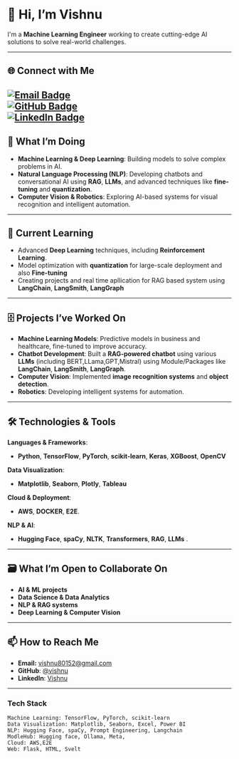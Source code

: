 
# 👋 **Hi, I’m Vishnu**  
I'm a **Machine Learning Engineer** working to create cutting-edge AI solutions to solve real-world challenges.  

---

## 🌐 **Connect with Me**  
[![Email Badge](https://img.shields.io/badge/Email-vishnu80152%40gmail.com-blue)](mailto:vishnu80152@gmail.com)  
[![GitHub Badge](https://img.shields.io/badge/GitHub-@vishnu-blue?style=flat&logo=github)](https://github.com/vishnu80152)  
[![LinkedIn Badge](https://img.shields.io/badge/LinkedIn-Vishnu-blue?style=flat&logo=linkedin)](https://www.linkedin.com/in/vishnu-m-015459324/)  
---

## 👀 **What I’m Doing**  
- **Machine Learning & Deep Learning**: Building models to solve complex problems in AI.  
- **Natural Language Processing (NLP)**: Developing chatbots and conversational AI using **RAG**, **LLMs**, and advanced techniques like **fine-tuning** and **quantization**.  
- **Computer Vision & Robotics**: Exploring AI-based systems for visual recognition and intelligent automation.

---

## 🌱 **Current Learning**  
- Advanced **Deep Learning** techniques, including **Reinforcement Learning**.  
- Model optimization with **quantization** for large-scale deployment and also **Fine-tuning** 
- Creating projects and real time apllication for RAG based system using **LangChain**, **LangSmith**, **LangGraph** 

---

## 🗄️ **Projects I’ve Worked On**  
- **Machine Learning Models**: Predictive models in business and healthcare, fine-tuned to improve accuracy.  
- **Chatbot Development**: Built a **RAG-powered chatbot** using various **LLMs** (including BERT,LLama,GPT,Mistral) using Module/Packages like  **LangChain**, **LangSmith**, **LangGraph**.  
- **Computer Vision**: Implemented **image recognition systems** and **object detection**.  
- **Robotics**: Developing intelligent systems for automation.

---

## 🛠️ **Technologies & Tools**  
**Languages & Frameworks**:  
- **Python**, **TensorFlow**, **PyTorch**, **scikit-learn**, **Keras**, **XGBoost**, **OpenCV**  

**Data Visualization**:  
- **Matplotlib**, **Seaborn**, **Plotly**, **Tableau**  

**Cloud & Deployment**:  
- **AWS**, **DOCKER**, **E2E**. 

**NLP & AI**:  
- **Hugging Face**, **spaCy**, **NLTK**, **Transformers**, **RAG**, **LLMs** .

---

## 🗃️ **What I’m Open to Collaborate On**  
- **AI & ML projects**  
- **Data Science & Data Analytics**  
- **NLP & RAG systems**  
- **Deep Learning & Computer Vision**  

---

## 📫 **How to Reach Me**  
- **Email:** [vishnu80152@gmail.com](mailto:vishnu80152@gmail.com)  
- **GitHub**: [@vishnu](https://github.com/vishnu80152)  
- **LinkedIn**: [Vishnu](https://www.linkedin.com/in/vishnu-m-015459324/)  

---

### **Tech Stack**  
```
Machine Learning: TensorFlow, PyTorch, scikit-learn  
Data Visualization: Matplotlib, Seaborn, Excel, Power BI 
NLP: Hugging Face, spaCy, Prompt Engineering, Langchain
ModleHub: Hugging face, Ollama, Meta,  
Cloud: AWS,E2E
Web: Flask, HTML, Svelt  
```
